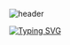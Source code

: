 ![header](https://capsule-render.vercel.app/api?type=waving&color=f7e6a9&height=120&section=header&text=CBKorea's%20GitHub&fontSize=40&fontAlign=90&fontColor=2b2b2b&animation=twinkling)

[![Typing SVG](https://readme-typing-svg.demolab.com?font=Alkatra&weight=500&size=40&duration=4000&pause=3&color=B0DB9C&center=false&vCenter=false&multiline=true&repeat=true&width=1000&height=100&lines=CBKorea's+GitHub)](https://git.io/typing-svg)
